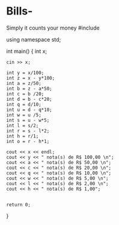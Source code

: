 # Bills-
Simply it counts your money 
#include <iostream>

using namespace std;

int main()
{
    int x;

    cin >> x;

    int y = x/100;
    int z = x - y*100;
    int a = z/50;
    int b = z - a*50;
    int c = b /20;
    int d = b - c*20;
    int q = d/10;
    int u = d - q*10;
    int w = u /5;
    int s = u - w*5;
    int l = s/2;
    int r = s - l*2;
    int h = r/1;
    int o = r - h*1;

    cout << x << endl;
    cout << y << " nota(s) de R$ 100,00 \n";
    cout << a << " nota(s) de R$ 50,00 \n";
    cout << c << " nota(s) de R$ 20,00 \n";
    cout << q << " nota(s) de R$ 10,00 \n";
    cout << w << " nota(s) de R$ 5,00 \n";
    cout << l << " nota(s) de R$ 2,00 \n";
    cout << h << " nota(s) de R$ 1,00";


    return 0;
}

